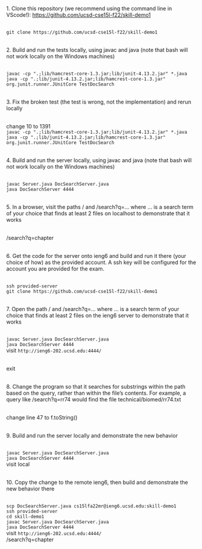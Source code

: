 <br>1. Clone this repository (we recommend using the command line in VScode!): https://github.com/ucsd-cse15l-f22/skill-demo1

<br>`git clone https://github.com/ucsd-cse15l-f22/skill-demo1`

<br>2. Build and run the tests locally, using javac and java (note that bash will not work locally on the Windows machines)

<br>`javac -cp ".;lib/hamcrest-core-1.3.jar;lib/junit-4.13.2.jar" *.java`
<br>`java -cp ".;lib/junit-4.13.2.jar;lib/hamcrest-core-1.3.jar" org.junit.runner.JUnitCore TestDocSearch`

<br>3. Fix the broken test (the test is wrong, not the implementation) and rerun locally

<br>change 10 to 1391
<br>`javac -cp ".;lib/hamcrest-core-1.3.jar;lib/junit-4.13.2.jar" *.java`
<br>`java -cp ".;lib/junit-4.13.2.jar;lib/hamcrest-core-1.3.jar" org.junit.runner.JUnitCore TestDocSearch`

<br>4. Build and run the server locally, using javac and java (note that bash will not work locally on the Windows machines)

<br>`javac Server.java DocSearchServer.java`
<br>`java DocSearchServer 4444`

<br>5. In a browser, visit the paths / and /search?q=... where ... is a search term of your choice that finds at least 2 files on localhost to demonstrate that it works

<br>/search?q=chapter


<br>6. Get the code for the server onto ieng6 and build and run it there (your choice of how) as the provided account. A ssh key will be configured for the account you are provided for the exam.

<br>`ssh provided-server`
<br>`git clone https://github.com/ucsd-cse15l-f22/skill-demo1`

<br>7. Open the path / and /search?q=... where ... is a search term of your choice that finds at least 2 files on the ieng6 server to demonstrate that it works

<br>`javac Server.java DocSearchServer.java`
<br>`java DocSearchServer 4444`
<br>visit `http://ieng6-202.ucsd.edu:4444/`

<br>exit

<br>8. Change the program so that it searches for substrings within the path based on the query, rather than within the file’s contents. For example, a query like /search?q=rr74 would find the file technical/biomed/rr74.txt

<br>change line 47 to f.toString()

<br>9. Build and run the server locally and demonstrate the new behavior

<br>`javac Server.java DocSearchServer.java`
<br>`java DocSearchServer 4444`
<br>visit local

<br>10. Copy the change to the remote ieng6, then build and demonstrate the new behavior there

<br>`scp DocSearchServer.java cs15lfa22mr@ieng6.ucsd.edu:skill-demo1`
<br>`ssh provided-server`
<br>`cd skill-demo1`
<br>`javac Server.java DocSearchServer.java`
<br>`java DocSearchServer 4444`
<br>visit `http://ieng6-202.ucsd.edu:4444/`
<br>/search?q=chapter
